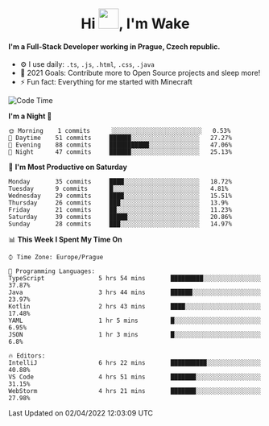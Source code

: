 <h1 align="center">Hi <img src="https://raw.githubusercontent.com/MrWakeCZ/MrWakeCZ/master/Hi.gif" width="40px" />, I'm Wake</h1>

#### I'm a Full-Stack Developer working in Prague, Czech republic.
- ⚙️ I use daily: `.ts`, `.js`, `.html`, `.css`, `.java`
- 🥅 2021 Goals: Contribute more to Open Source projects and sleep more!
- ⚡ Fun fact: Everything for me started with Minecraft

<!--START_SECTION:waka-->
![Code Time](http://img.shields.io/badge/Code%20Time-2%2C264%20hrs%2021%20mins-blue)

**I'm a Night 🦉** 

```text
🌞 Morning    1 commits      ░░░░░░░░░░░░░░░░░░░░░░░░░   0.53% 
🌆 Daytime    51 commits     ██████░░░░░░░░░░░░░░░░░░░   27.27% 
🌃 Evening    88 commits     ███████████░░░░░░░░░░░░░░   47.06% 
🌙 Night      47 commits     ██████░░░░░░░░░░░░░░░░░░░   25.13%

```
📅 **I'm Most Productive on Saturday** 

```text
Monday       35 commits     ████░░░░░░░░░░░░░░░░░░░░░   18.72% 
Tuesday      9 commits      █░░░░░░░░░░░░░░░░░░░░░░░░   4.81% 
Wednesday    29 commits     ████░░░░░░░░░░░░░░░░░░░░░   15.51% 
Thursday     26 commits     ███░░░░░░░░░░░░░░░░░░░░░░   13.9% 
Friday       21 commits     ██░░░░░░░░░░░░░░░░░░░░░░░   11.23% 
Saturday     39 commits     █████░░░░░░░░░░░░░░░░░░░░   20.86% 
Sunday       28 commits     ███░░░░░░░░░░░░░░░░░░░░░░   14.97%

```


📊 **This Week I Spent My Time On** 

```text
⌚︎ Time Zone: Europe/Prague

💬 Programming Languages: 
TypeScript               5 hrs 54 mins       █████████░░░░░░░░░░░░░░░░   37.87% 
Java                     3 hrs 44 mins       ██████░░░░░░░░░░░░░░░░░░░   23.97% 
Kotlin                   2 hrs 43 mins       ████░░░░░░░░░░░░░░░░░░░░░   17.48% 
YAML                     1 hr 5 mins         █░░░░░░░░░░░░░░░░░░░░░░░░   6.95% 
JSON                     1 hr 3 mins         █░░░░░░░░░░░░░░░░░░░░░░░░   6.8%

🔥 Editors: 
IntelliJ                 6 hrs 22 mins       ██████████░░░░░░░░░░░░░░░   40.88% 
VS Code                  4 hrs 51 mins       ███████░░░░░░░░░░░░░░░░░░   31.15% 
WebStorm                 4 hrs 21 mins       ███████░░░░░░░░░░░░░░░░░░   27.98%

```


 Last Updated on 02/04/2022 12:03:09 UTC
<!--END_SECTION:waka-->
